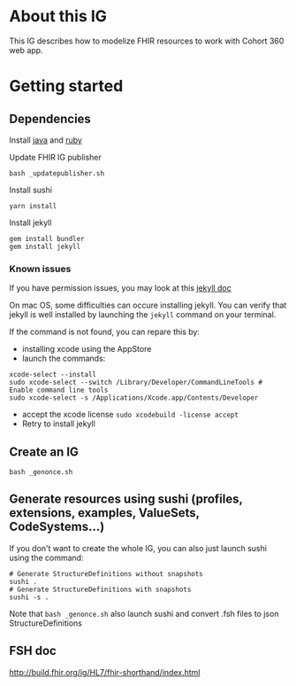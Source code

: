 # About this IG

This IG describes how to modelize FHIR resources to work with Cohort 360 web app.

# Getting started

## Dependencies

Install [java](https://docs.oracle.com/en/java/javase/15/install/installation-jdk-macos.html#GUID-F575EB4A-70D3-4AB4-A20E-DBE95171AB5F) and [ruby](https://www.ruby-lang.org/fr/documentation/installation/)

Update FHIR IG publisher

```
bash _updatepublisher.sh
```

Install sushi

```
yarn install
```

Install jekyll

```
gem install bundler
gem install jekyll
```

### Known issues

If you have permission issues, you may look at this [jekyll doc](https://jekyllrb.com/docs/troubleshooting/#no-sudo)

On mac OS, some difficulties can occure installing jekyll.
You can verify that jekyll is well installed by launching the `jekyll` command on your terminal.

If the command is not found, you can repare this by:

- installing xcode using the AppStore
- launch the commands:

```
xcode-select --install
sudo xcode-select --switch /Library/Developer/CommandLineTools # Enable command line tools
sudo xcode-select -s /Applications/Xcode.app/Contents/Developer
```

- accept the xcode license `sudo xcodebuild -license accept`
- Retry to install jekyll

## Create an IG

```
bash _genonce.sh
```

## Generate resources using sushi (profiles, extensions, examples, ValueSets, CodeSystems...)

If you don't want to create the whole IG, you can also just launch sushi using the command:

```
# Generate StructureDefinitions without snapshots
sushi .
# Generate StructureDefinitions with snapshots
sushi -s .
```

Note that `bash _genonce.sh` also launch sushi and convert .fsh files to json StructureDefinitions

## FSH doc

http://build.fhir.org/ig/HL7/fhir-shorthand/index.html
